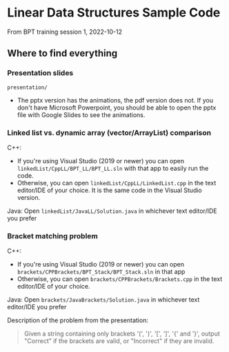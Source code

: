 # Linear Data Structures Sample Code
From BPT training session 1, 2022-10-12

## Where to find everything

### Presentation slides
`presentation/`
* The pptx version has the animations, the pdf version does not. If you don't have Microsoft Powerpoint, you should be able to open the pptx file with Google Slides to see the animations.

### Linked list vs. dynamic array (vector/ArrayList) comparison
C++:
* If you're using Visual Studio (2019 or newer) you can open `linkedList/CppLL/BPT_LL/BPT_LL.sln` with that app to easily run the code.
* Otherwise, you can open `linkedList/CppLL/LinkedList.cpp` in the text editor/IDE of your choice. It is the same code in the Visual Studio version.

Java: Open `linkedList/JavaLL/Solution.java` in whichever text editor/IDE you prefer

### Bracket matching problem

C++:
* If you're using Visual Studio (2019 or newer) you can open `brackets/CPPBrackets/BPT_Stack/BPT_Stack.sln` in that app
* Otherwise, you can open `brackets/CPPBrackets/Brackets.cpp` in the text editor/IDE of your choice.

Java: Open `brackets/JavaBrackets/Solution.java` in whichever text editor/IDE you prefer

Description of the problem from the presentation:
> Given a string containing only brackets '(', ')', '[', ']', '{' and '}',
> output "Correct" if the brackets are valid, or "Incorrect" if they are invalid.
